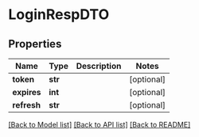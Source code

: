 # LoginRespDTO

## Properties
Name | Type | Description | Notes
------------ | ------------- | ------------- | -------------
**token** | **str** |  | [optional] 
**expires** | **int** |  | [optional] 
**refresh** | **str** |  | [optional] 

[[Back to Model list]](../README.md#documentation-for-models) [[Back to API list]](../README.md#documentation-for-api-endpoints) [[Back to README]](../README.md)


